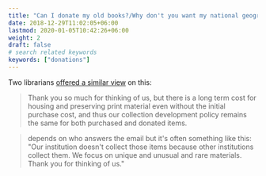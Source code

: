 ```yaml
---
title: "Can I donate my old books?/Why don't you want my national geographics? "
date: 2018-12-29T11:02:05+06:00
lastmod: 2020-01-05T10:42:26+06:00
weight: 2
draft: false
# search related keywords
keywords: ["donations"]
---
```

Two librarians [offered a similar view](https://twitter.com/brimwats/status/1324033667153485828?s=20) on this:

> Thank you so much for thinking of us, but there is a long term cost for housing and preserving print material even without the initial purchase cost, and thus our collection development policy remains the same for both purchased and donated items.


> depends on who answers the email but it's often something like this: "Our institution doesn't collect those items because other institutions collect them. We focus on unique and unusual and rare materials. Thank you for thinking of us."
